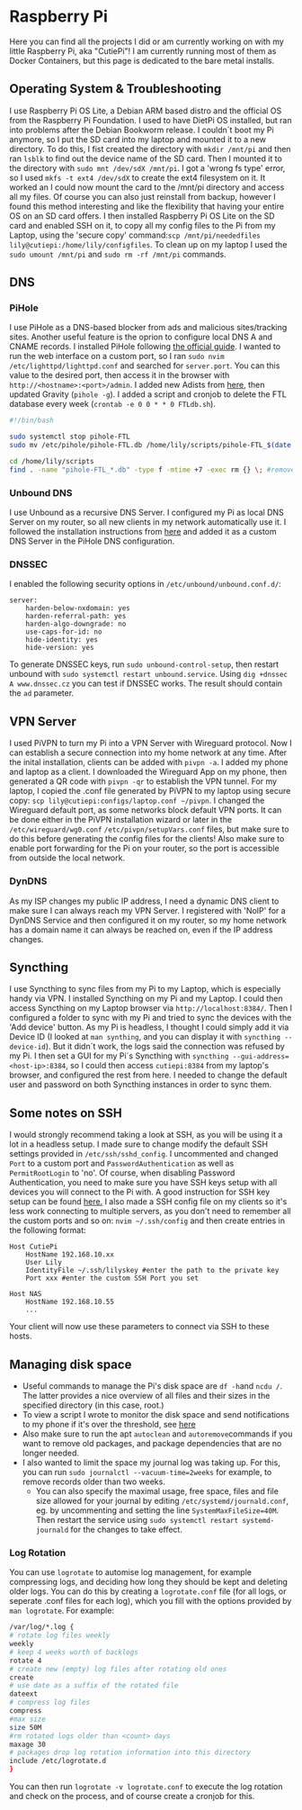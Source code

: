 # Raspberry Pi

Here you can find all the projects I did or am currently working on with my little Raspberry Pi, aka "CutiePi"!
I am currently running most of them as Docker Containers, but this page is dedicated to the bare metal installs.

## Operating System & Troubleshooting
I use Raspberry Pi OS Lite, a Debian ARM based distro and the official OS from the Raspberry Pi Foundation.
I used to have DietPi OS installed, but ran into problems after the Debian Bookworm release. I couldn´t boot my Pi anymore, so I put the SD card into my laptop
and mounted it to a new directory. To do this, I fist created the directory with `mkdir /mnt/pi` and then ran `lsblk` to find out the device name of the SD card. Then I mounted it to the directory with `sudo mnt /dev/sdX /mnt/pi`. I got a 'wrong fs type' error, so I used `mkfs -t ext4 /dev/sdX` to create the ext4 filesystem on it. It worked an I could now mount the card to the /mnt/pi directory and access all my files.
Of course you can also just reinstall from backup, however I found this method interesting and like the flexibility that having your entire OS on an SD card offers.
I then installed Raspberry Pi OS Lite on the SD card and enabled SSH on it, to copy all my config files to the Pi from my Laptop, using the 'secure copy' command:`scp /mnt/pi/neededfiles lily@cutiepi:/home/lily/configfiles`.
To clean up on my laptop I used the `sudo umount /mnt/pi` and `sudo rm -rf /mnt/pi` commands.

## DNS
### PiHole
I use PiHole as a DNS-based blocker from ads and malicious sites/tracking sites.
Another useful feature is the oprion to configure local DNS A and CNAME records.
I installed PiHole following <a href="https://docs.pi-hole.net/main/basic-install/" target="_blank">the official guide</a>. I wanted to run the web interface on a custom port, so I ran `sudo nvim /etc/lighttpd/lighttpd.conf` and searched for `server.port`. You can this value to the desired port, then access it in the browser with `http://<hostname>:<port>/admin`.
I added new Adists from <a href="https://github.com/RPiList/specials/blob/54876178ffa7e4d1224ac81b00bedd0040f65802/Blocklisten.md" target="_blank">here</a>, then updated Gravity (`pihole -g`).
I added a script and cronjob to delete the FTL database every week (`crontab -e 0 0 * * 0 FTLdb.sh`).
```bash
#!/bin/bash

sudo systemctl stop pihole-FTL 
sudo mv /etc/pihole/pihole-FTL.db /home/lily/scripts/pihole-FTL_$(date +"%y-%m-%d").db #remove original DB file, create a backup file with time stamp in my scripts directory

cd /home/lily/scripts
find . -name "pihole-FTL_*.db" -type f -mtime +7 -exec rm {} \; #remove all files containing "pihole-FTL_" older than a week
```
### Unbound DNS
I use Unbound as a recursive DNS Server. 
I configured my Pi as local DNS Server on my router, so all new clients in my network automatically use it.
I followed the installation instructions from <a href="https://docs.pi-hole.net/guides/dns/unbound/" target="_blank">here</a> and added it as a custom DNS Server in the PiHole DNS configuration.
### DNSSEC
I enabled the following security options in `/etc/unbound/unbound.conf.d/`:
```
server:
    harden-below-nxdomain: yes
    harden-referral-path: yes
    harden-algo-downgrade: no
    use-caps-for-id: no
    hide-identity: yes
    hide-version: yes
```
To generate DNSSEC keys, run `sudo unbound-control-setup`, then restart unbound with `sudo systemctl restart unbound.service`.
Using `dig +dnssec A www.dnssec.cz` you can test if DNSSEC works. The result should contain the `ad` parameter.

## VPN Server
I used PiVPN to turn my Pi into a VPN Server with Wireguard protocol. Now I can establish a secure connection into my home network at any time.
After the inital installation, clients can be added with `pivpn -a`. I added my phone and laptop as a client.
I downloaded the Wireguard App on my phone, then generated a QR code with `pivpn -qr` to establish the VPN tunnel.
For my laptop, I copied the .conf file generated by PiVPN to my laptop using secure copy:
`scp lily@cutiepi:configs/laptop.conf ~/pivpn`.
I changed the Wireguard default port, as some networks block default VPN ports. It can be done either in the PiVPN installation wizard or later in the `/etc/wireguard/wg0.conf` `/etc/pivpn/setupVars.conf` files, but make sure to do this before generating the config files for the clients!
Also make sure to enable port forwarding for the Pi on your router, so the port is accessible from outside the local network.

### DynDNS
As my ISP changes my public IP address, I need a dynamic DNS client to make sure I can always reach my VPN Server.
I registered with 'NoIP' for a DynDNS Service and then configured it on my router, so my home network has a domain name it can always be reached on, even if the IP address changes.

## Syncthing
I use Syncthing to sync files from my Pi to my Laptop, which is especially handy via VPN.
I installed Syncthing on my Pi and my Laptop. I could then access Syncthing on my Laptop browser via `http://localhost:8384/`.
Then I configured a folder to sync with my Pi and tried to sync the devices with the 'Add device' button.
As my Pi is headless, I thought I could simply add it via Device ID (I looked at `man synthing`, and you can display it with `syncthing --device-id`).
But it didn´t work, the logs said the connection was refused by my Pi.
I then set a GUI for my Pi´s Syncthing with `syncthing --gui-address=<host-ip>:8384`, so I could then access `cutiepi:8384` from my laptop's browser, and configured the rest from here.
I needed to change the default user and password on both Syncthing instances in order to sync them.

## Some notes on SSH
I would strongly recommend taking a look at SSH, as you will be using it a lot in a headless setup.
I made sure to change modify the default SSH settings provided in `/etc/ssh/sshd_config`. I uncommented and changed `Port` to a custom port and `PasswordAuthentication` as well as `PermitRootLogin` to 'no'.
Of course, when disabling Password Authentication, you need to make sure you have SSH keys setup with all devices you will connect to the Pi with.
A good instruction for SSH key setup can be found <a href="https://www.linode.com/docs/guides/use-public-key-authentication-with-ssh/" target="_blank">here.</a>
I also made a SSH config file on my clients so it's less work connecting to multiple servers, as you don't need to remember all the custom ports and so on: `nvim ~/.ssh/config` and then create entries in the following format:
```
Host CutiePi
    HostName 192.168.10.xx
    User Lily
    IdentityFile ~/.ssh/lilyskey #enter the path to the private key
    Port xxx #enter the custom SSH Port you set

Host NAS
    HostName 192.168.10.55
    ...
```
Your client will now use these parameters to connect via SSH to these hosts.
## Managing disk space
- Useful commands to manage the Pi's disk space are `df -h`and `ncdu /`. The latter provides a nice overview of all files and their sizes in the specified directory (in this case, root.)
- To view a script I wrote to monitor the disk space and send notifications to my phone if it's over the threshold, see [here](automation.md#monitoring-disk-space)
- Also make sure to run the apt `autoclean` and `autoremove`commands if you want to remove old packages, and package dependencies that are no longer needed.
- I also wanted to limit the space my journal log was taking up. For this, you can run `sudo journalctl --vacuum-time=2weeks` for example, to remove records older than two weeks.
    - You can also specify the maximal usage, free space, files and file size allowed for your journal by editing `/etc/systemd/journald.conf`, eg. by uncommenting and setting the line `SystemMaxFileSize=40M`. Then restart the service using `sudo systemctl restart systemd-journald` for the changes to take effect.
### Log Rotation
You can use `logrotate` to automise log management, for example compressing logs, and deciding how long they should be kept and deleting older logs.
You can do this by creating a `logrotate.conf` file (for all logs, or seperate .conf files for each log), which you fill with the options provided by `man logrotate`.
For example:
```bash
/var/log/*.log {
# rotate log files weekly
weekly
# keep 4 weeks worth of backlogs
rotate 4
# create new (empty) log files after rotating old ones
create
# use date as a suffix of the rotated file
dateext
# compress log files
compress
#max size
size 50M
#rm rotated logs older than <count> days
maxage 30
# packages drop log rotation information into this directory
include /etc/logrotate.d
}
``` 
You can then run  `logrotate -v logrotate.conf` to execute the log rotation and check on the process, and of course create a cronjob for this.